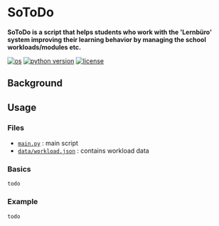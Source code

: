 # SoToDo

**SoToDo is a script that helps students who work with the 'Lernbüro' system improving their learning behavior by managing the school workloads/modules etc.**

[![os](https://img.shields.io/static/v1?label=os&message=ubuntu&color=green)](https://ubuntubudgie.org/)
[![python version](https://img.shields.io/static/v1?label=python%20version&message=%3E%203.7&color=green)](https://www.python.org/)
[![license](https://img.shields.io/static/v1?label=license&message=CC-BY-SA%204.0&color=blue)](https://creativecommons.org/licenses/by-sa/4.0/)

## Background

## Usage

### Files

* [```main.py```]() : main script
* [```data/workload.json```]() : contains workload data

### Basics

```todo```

### Example

```todo```
